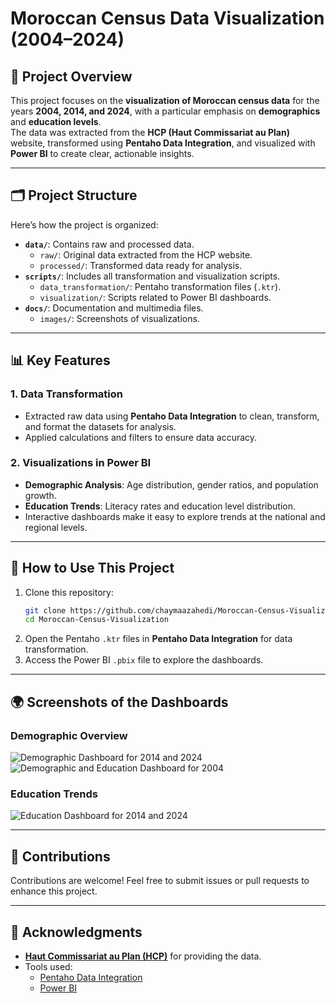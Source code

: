 # Moroccan Census Data Visualization (2004–2024)

## 🌟 **Project Overview**  
This project focuses on the **visualization of Moroccan census data** for the years **2004, 2014, and 2024**, with a particular emphasis on **demographics** and **education levels**.  
The data was extracted from the **HCP (Haut Commissariat au Plan)** website, transformed using **Pentaho Data Integration**, and visualized with **Power BI** to create clear, actionable insights.

---

## 🗂️ **Project Structure**
Here’s how the project is organized:  

- **`data/`**: Contains raw and processed data.  
  - `raw/`: Original data extracted from the HCP website.  
  - `processed/`: Transformed data ready for analysis.  
- **`scripts/`**: Includes all transformation and visualization scripts.  
  - `data_transformation/`: Pentaho transformation files (`.ktr`).  
  - `visualization/`: Scripts related to Power BI dashboards.  
- **`docs/`**: Documentation and multimedia files.  
  - `images/`: Screenshots of visualizations.  

---

## 📊 **Key Features**  
### 1. **Data Transformation**  
- Extracted raw data using **Pentaho Data Integration** to clean, transform, and format the datasets for analysis.  
- Applied calculations and filters to ensure data accuracy.  

### 2. **Visualizations in Power BI**  
- **Demographic Analysis**: Age distribution, gender ratios, and population growth.  
- **Education Trends**: Literacy rates and education level distribution.  
- Interactive dashboards make it easy to explore trends at the national and regional levels.

---

## 🔧 **How to Use This Project**  
1. Clone this repository:  
   ```bash
   git clone https://github.com/chaymaazahedi/Moroccan-Census-Visualization.git
   cd Moroccan-Census-Visualization
2. Open the Pentaho `.ktr` files in **Pentaho Data Integration** for data transformation.  
3. Access the Power BI `.pbix` file to explore the dashboards.  

---

## 🌍 **Screenshots of the Dashboards**  

### Demographic Overview  
![Demographic Dashboard for 2014 and 2024](docs/images/demography2014-2024.png)  
![Demographic and Education Dashboard for 2004](docs/images/demography-education-2004.png)

### Education Trends  
![Education Dashboard for 2014 and 2024](docs/images/Education2014-2024.png)  

---

## 🤝 **Contributions**  
Contributions are welcome! Feel free to submit issues or pull requests to enhance this project.  

---

## 📜 **Acknowledgments**  
- **[Haut Commissariat au Plan (HCP)](https://www.hcp.ma/)** for providing the data.  
- Tools used:  
  - [Pentaho Data Integration](https://www.hitachivantara.com/en-us/products/data-management-analytics/pentaho-platform.html)  
  - [Power BI](https://powerbi.microsoft.com/)  